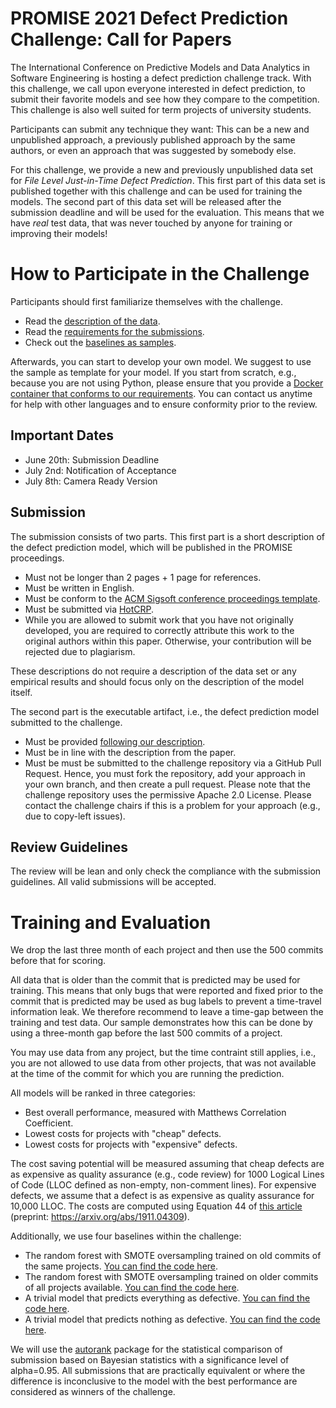 # PROMISE 2021 Defect Prediction Challenge: Call for Papers


The International Conference on Predictive Models and Data Analytics in Software Engineering is hosting a defect prediction challenge track. With this challenge, we call upon everyone interested in defect prediction, to submit their favorite models and see how they compare to the competition. This challenge is also well suited for term projects of university students. 

Participants can submit any technique they want: This can be a new and unpublished approach, a previously published approach by the same authors, or even an approach that was suggested by somebody else. 

For this challenge, we provide a new and previously unpublished data set for *File Level Just-in-Time Defect Prediction*. This first part of this data set is published together with this challenge and can be used for training the models. The second part of this data set will be released after the submission deadline and will be used for the evaluation. This means that we have *real* test data, that was never touched by anyone for training or improving their models!

# How to Participate in the Challenge

Participants should first familiarize themselves with the challenge.
- Read the [description of the data](LINK_MISSING).
- Read the [requirements for the submissions](requirements.md). 
- Check out the [baselines as samples](approaches).

Afterwards, you can start to develop your own model. We suggest to use the sample as template for your model. If you start from scratch, e.g., because you are not using Python, please ensure that you provide a [Docker container that conforms to our requirements](requirements.md). You can contact us anytime for help with other languages and to ensure conformity prior to the review. 

## Important Dates

- June 20th: Submission Deadline
- July 2nd: Notification of Acceptance
- July 8th: Camera Ready Version

## Submission

The submission consists of two parts. This first part is a short description of the defect prediction model, which will be published in the PROMISE proceedings.
- Must not be longer than 2 pages + 1 page for references. 
- Must be written in English.
- Must be conform to the [ACM Sigsoft conference proceedings template](https://www.acm.org/publications/proceedings-template). 
- Must be submitted via [HotCRP](LINK_MISSING). 
- While you are allowed to submit work that you have not originally developed, you are required to correctly attribute this work to the original authors within this paper. Otherwise, your contribution will be rejected due to plagiarism. 

These descriptions do not require a description of the data set or any empirical results and should focus only on the description of the model itself. 

The second part is the executable artifact, i.e., the defect prediction model submitted to the challenge.
- Must be provided [following our description](requirements.md).
- Must be in line with the description from the paper. 
- Must be must be submitted to the challenge repository via a GitHub Pull Request. Hence, you must fork the repository, add your approach in your own branch, and then create a pull request. Please note that the challenge repository uses the permissive Apache 2.0 License. Please contact the challenge chairs if this is a problem for your approach (e.g., due to copy-left issues). 

## Review Guidelines

The review will be lean and only check the compliance with the submission guidelines. All valid submissions will be accepted.

# Training and Evaluation

We drop the last three month of each project and then use the 500 commits before that for scoring. 

All data that is older than the commit that is predicted may be used for training. This means that only bugs that were reported and fixed prior to the commit that is predicted may be used as bug labels to prevent a time-travel information leak. We therefore recommend to leave a time-gap between the training and test data. Our sample demonstrates how this can be done by using a three-month gap before the last 500 commits of a project. 

You may use data from any project, but the time contraint still applies, i.e., you are not allowed to use data from other projects, that was not available at the time of the commit for which you are running the prediction. 

All models will be ranked in three categories:
- Best overall performance, measured with Matthews Correlation Coefficient.
- Lowest  costs for projects with "cheap" defects. 
- Lowest  costs for projects with "expensive" defects. 

The cost saving potential will be measured assuming that cheap defects are as expensive as quality assurance (e.g., code review) for 1000 Logical Lines of Code (LLOC defined as non-empty, non-comment lines). For expensive defects, we assume that a defect is as expensive as quality assurance for 10,000 LLOC. The costs are computed using Equation 44 of [this article](https://doi.org/10.1109/TSE.2019.2957794) (preprint: https://arxiv.org/abs/1911.04309). 

Additionally, we use four baselines within the challenge:
- The random forest with SMOTE oversampling trained on old commits of the same projects. [You can find the code here](approaches/baseline_rf_wp).
- The random forest with SMOTE oversampling trained on older commits of all projects available. [You can find the code here](approaches/baseline_rf_all).
- A trivial model that predicts everything as defective. [You can find the code here](approaches/baseline_all).
- A trivial model that predicts nothing as defective. [You can find the code here](approaches/baseline_none).

We will use the [autorank](https://github.com/sherbold/autorank) package for the statistical comparison of submission based on Bayesian statistics with a significance level of alpha=0.95. All submissions that are practically equivalent or where the difference is inconclusive to the model with the best performance are considered as winners of the challenge. 
